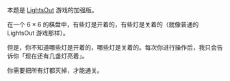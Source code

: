 本题是 [LightsOut](https://www.logicgamesonline.com/lightsout/) 游戏的加强版。

在一个 $6\times6$ 的棋盘中，有些灯是开着的，有些灯是关着的（就像普通的 LightsOut 游戏那样）。

但是，你不知道哪些灯是开着的，哪些灯是关着的。每次你进行操作后，我只会告诉你「现在还有几盏灯亮着」。

你需要把所有灯都灭掉，才能通关。

<App />

<script setup>
import App from './App.vue'
</script>